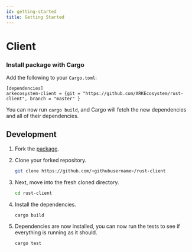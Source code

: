 ```yaml
---
id: getting-started
title: Getting Started
---
```


# Client

### Install package with Cargo

Add the following to your `Cargo.toml`:

```text
[dependencies]
arkecosystem-client = {git = "https://github.com/ARKEcosystem/rust-client", branch = "master" }
```

You can now run `cargo build`, and Cargo will fetch the new dependencies and all of their dependencies.

## Development

1. Fork the [package](https://github.com/ARKEcosystem/rust-client).
2. Clone your forked repository.

   ```bash
   git clone https://github.com/<githubusername>/rust-client
   ```

3. Next, move into the fresh cloned directory.

   ```bash
   cd rust-client
   ```

4. Install the dependencies.

   ```bash
   cargo build
   ```

5. Dependencies are now installed, you can now run the tests to see if everything is running as it should.

   ```bash
   cargo test
   ```

